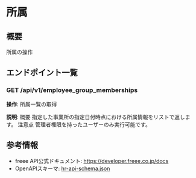 # 所属

## 概要

所属の操作

## エンドポイント一覧

### GET /api/v1/employee_group_memberships

**操作**: 所属一覧の取得

**説明**: 概要 指定した事業所の指定日付時点における所属情報をリストで返します。 注意点 管理者権限を持ったユーザーのみ実行可能です。



## 参考情報

- freee API公式ドキュメント: https://developer.freee.co.jp/docs
- OpenAPIスキーマ: [hr-api-schema.json](../../openapi/hr-api-schema.json)
